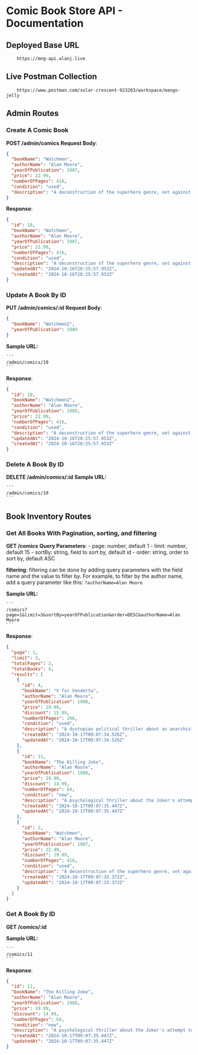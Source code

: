 # Comic Book Store API - Documentation

## Deployed Base URL

```
    https://mng-api.alanj.live
```

## Live Postman Collection

```
    https://www.postman.com/solar-crescent-923203/workspace/mango-jelly
```

## Admin Routes

### Create A Comic Book

**POST /admin/comics**
**Request Body**:

```json
{
  "bookName": "Watchmen",
  "authorName": "Alan Moore",
  "yearOfPublication": 1987,
  "price": 22.99,
  "numberOfPages": 416,
  "condition": "used",
  "description": "A deconstruction of the superhero genre, set against the backdrop of the Cold War."
}
```

**Response**:

```json
{
  "id": 10,
  "bookName": "Watchmen",
  "authorName": "Alan Moore",
  "yearOfPublication": 1987,
  "price": 22.99,
  "numberOfPages": 416,
  "condition": "used",
  "description": "A deconstruction of the superhero genre, set against the backdrop of the Cold War.",
  "updatedAt": "2024-10-16T20:25:57.953Z",
  "createdAt": "2024-10-16T20:25:57.953Z"
}
```

### Update A Book By ID

**PUT /admin/comics/:id**
**Request Body**:

```json
{
  "bookName": "Watchmen2",
  "yearOfPublication": 1989
}
```

**Sample URL:**

    ```
    /admin/comics/10
    ```

**Response**:

```json
{
  "id": 10,
  "bookName": "Watchmen2",
  "authorName": "Alan Moore",
  "yearOfPublication": 1989,
  "price": 22.99,
  "numberOfPages": 416,
  "condition": "used",
  "description": "A deconstruction of the superhero genre, set against the backdrop of the Cold War.",
  "updatedAt": "2024-10-16T20:25:57.953Z",
  "createdAt": "2024-10-16T20:25:57.953Z"
}
```

### Delete A Book By ID

**DELETE /admin/comics/:id**
**Sample URL:**

    ```
    /admin/comics/10
    ```

## Book Inventory Routes

### Get All Books With Pagination, sorting, and filtering

**GET /comics**
**Query Parameters**:
\- page: number, default 1
\- limit: number, default 15
\- sortBy: string, field to sort by, default id
\- order: string, order to sort by, default ASC

**filtering**:
filtering can be done by adding query parameters with the field name and the value to filter by. For example, to filter by the author name, add a query parameter like this: `?authorName=Alan Moore`

**Sample URL:**

    ```
    /comics?page=1&limit=3&sortBy=yearOfPublication&order=DESC&authorName=Alan Moore
    ```

**Response**:

```json
{
  "page": 1,
  "limit": 3,
  "totalPages": 2,
  "totalBooks": 4,
  "results": [
    {
      "id": 4,
      "bookName": "V for Vendetta",
      "authorName": "Alan Moore",
      "yearOfPublication": 1988,
      "price": 19.99,
      "discount": 15.99,
      "numberOfPages": 296,
      "condition": "used",
      "description": "A dystopian political thriller about an anarchist hero fighting against a totalitarian regime.",
      "createdAt": "2024-10-17T09:07:34.526Z",
      "updatedAt": "2024-10-17T09:07:34.526Z"
    },
    {
      "id": 11,
      "bookName": "The Killing Joke",
      "authorName": "Alan Moore",
      "yearOfPublication": 1988,
      "price": 19.99,
      "discount": 14.99,
      "numberOfPages": 64,
      "condition": "new",
      "description": "A psychological thriller about the Joker's attempt to drive Commissioner Gordon insane.",
      "createdAt": "2024-10-17T09:07:35.447Z",
      "updatedAt": "2024-10-17T09:07:35.447Z"
    },
    {
      "id": 2,
      "bookName": "Watchmen",
      "authorName": "Alan Moore",
      "yearOfPublication": 1987,
      "price": 22.99,
      "discount": 19.99,
      "numberOfPages": 416,
      "condition": "used",
      "description": "A deconstruction of the superhero genre, set against the backdrop of the Cold War.",
      "createdAt": "2024-10-17T09:07:33.372Z",
      "updatedAt": "2024-10-17T09:07:33.372Z"
    }
  ]
}
```

### Get A Book By ID

**GET /comics/:id**

**Sample URL:**

    ```
    /comics/11
    ```

**Response**:

```json
{
  "id": 11,
  "bookName": "The Killing Joke",
  "authorName": "Alan Moore",
  "yearOfPublication": 1988,
  "price": 19.99,
  "discount": 14.99,
  "numberOfPages": 64,
  "condition": "new",
  "description": "A psychological thriller about the Joker's attempt to drive Commissioner Gordon insane.",
  "createdAt": "2024-10-17T09:07:35.447Z",
  "updatedAt": "2024-10-17T09:07:35.447Z"
}
```
